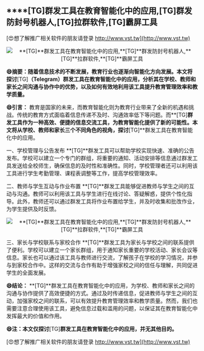 ## ****[TG]**群发工具在教育智能化中的应用,**[TG]**群发防封号机器人,**[TG]**拉群软件,**[TG]**霸屏工具**

[😍想了解推广相关软件的朋友请登录 http://www.vst.tw](http://www.vst.tw)

 <center><img src="https://vst.tw/MP4/tuiguang/png/5.png" alt="**[TG]**群发工具在教育智能化中的应用,**[TG]**群发防封号机器人,**[TG]**拉群软件,**[TG]**霸屏工具"></center>

**😄摘要：随着信息技术的不断发展，教育行业也逐渐向智能化方向发展。本文将探讨**[TG]**（Telegram）群发工具在教育智能化中的应用，分析其在学校、教师和家长之间沟通与协作中的优势，以及如何有效地利用该工具提升教育管理效率和教学质量。**

**😄引言：**
教育是国家的未来，而教育智能化则为教育行业带来了全新的机遇和挑战。传统的教育方式面临着信息传递不及时、沟通效率低下等问题。而**[TG]**群发工具作为一种高效、便捷的信息交流工具，为教育智能化提供了新的可能性。本文将从学校、教师和家长三个不同角色的视角，探讨**[TG]**群发工具在教育智能化中的应用。

一、学校管理与公告发布
**[TG]**群发工具可以帮助学校实现快速、准确的公告发布。学校可以建立一个专门的群组，将重要的通知、活动安排等信息通过群发工具发送给全校师生，确保信息的及时性和准确性。同时，学校管理者还可以利用该工具进行学生考勤管理、课程表调整等工作，提高学校管理效率。

二、教师与学生互动与作业布置
**[TG]**群发工具能够促进教师与学生之间的互动与沟通。教师可以利用该工具与学生进行在线讨论、答疑解惑，提供个性化指导。此外，教师还可以通过群发工具将作业布置给学生，并及时收集和批改作业，为学生提供及时反馈。

 <center><img src="https://vst.tw/MP4/tuiguang/png/2.png" alt="**[TG]**群发工具在教育智能化中的应用,**[TG]**群发防封号机器人,**[TG]**拉群软件,**[TG]**霸屏工具"></center>

三、家长与学校联系与家校合作
**[TG]**群发工具为家长与学校之间的联系提供了便利。学校可以建立一个家长群组，用于通知家长重要的学校活动、家长会议等信息。家长也可以通过该工具与教师进行交流，了解孩子在学校的学习情况，并参与到家校合作中。这样的交流与合作有助于增强家校之间的信任与理解，共同促进学生的全面发展。

**😄结论：**
**[TG]**群发工具在教育智能化中的应用，为学校、教师和家长之间的沟通与协作提供了高效便捷的方式。通过及时传递信息，促进教师与学生之间的互动，加强家校之间的联系，可以有效提升教育管理效率和教学质量。然而，我们也需要注意合理使用该工具，避免信息过载和滥用的问题，以保证其在教育智能化中发挥最大的价值和作用。

**😄注：本文仅探讨**[TG]**群发工具在教育智能化中的应用，并无其他目的。**

[😍想了解推广相关软件的朋友请登录 http://www.vst.tw](http://www.vst.tw)



